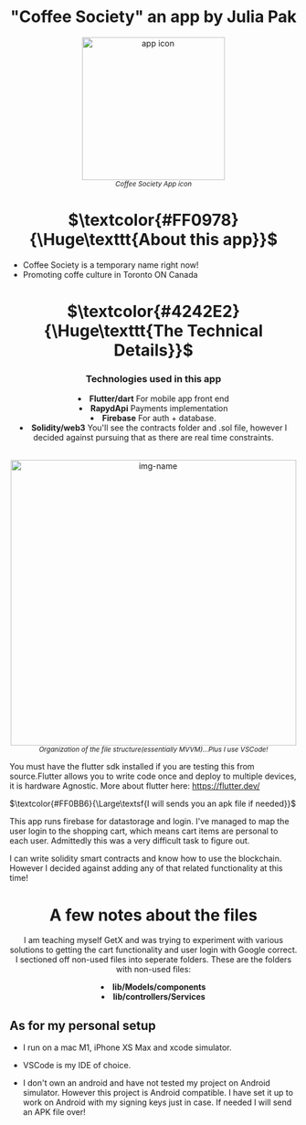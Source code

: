 <h1 align="center">"Coffee Society" an app by Julia Pak</h1>
<!--
to align the header title to the center
<h2 align="center">by: Julia Pak</h2>
-->
<p align="center"><img alt="app icon" src="https://user-images.githubusercontent.com/41366455/190889699-ad026341-0248-4212-ac50-9130e804e191.jpg" width="250"><br><sup><em>Coffee Society App icon</sup></em></p>

<h1 align="center">$\textcolor{#FF0978}{\Huge\texttt{About this app}}$</h1>

* Coffee Society is a temporary name right now!
* Promoting coffe culture in Toronto ON Canada

<h1 align="center">$\textcolor{#4242E2}{\Huge\texttt{The Technical Details}}$</h1>

<div align="center"><h3 align="center">Technologies used in this app</h3>

<li> <b>Flutter/dart</b> For mobile app front end<br></li>
<li> <b>RapydApi</b> Payments implementation<br></li>
<li> <b>Firebase</b> For auth + database.<br></li>
<li> <b>Solidity/web3</b> You'll see the contracts folder and .sol file, however I decided against pursuing that as there are real time constraints. <br></li>
<br>
    </div>

<p align="center"><img alt="img-name" src="https://user-images.githubusercontent.com/41366455/176866330-764ec99a-8803-43cd-8181-b24b18143dc9.png" height="500"><br><sup><em>Organization of the file structure(essentially MVVM)...Plus I use VSCode!</sup></em></p>

You must have the flutter sdk installed if you are testing this from source.Flutter allows you to write code once and deploy to multiple devices, it is hardware Agnostic. More about flutter here: <https://flutter.dev/>

 $\textcolor{#FF0BB6}{\Large\textsf{I will sends you an apk file if needed}}$

 This app runs firebase for datastorage and login. I've managed to map the user login to the shopping cart, which means cart items are personal to each user. Admittedly this was a very difficult task to figure out.

 I can write solidity smart contracts and know how to use the blockchain. However I decided against adding any of that related functionality at this time!

<div align="center">

# A few notes about the files

I am teaching myself GetX and was trying to experiment with various solutions to getting the cart functionality and user login with Google correct. I sectioned off non-used files into seperate folders. These are the folders with non-used files:
<br>
<li> <b> lib/Models/components</b></li>
<li> <b> lib/controllers/Services</b></li>
 </div>

## As for my personal setup

* I run on a mac M1, iPhone XS Max and xcode simulator.

* VSCode is my IDE of choice.

* I don't own an android and have not tested my project on Android simulator. However this project is Android compatible. I have set it up to work on Android with my signing keys just in case. If needed I will send an APK file over!
